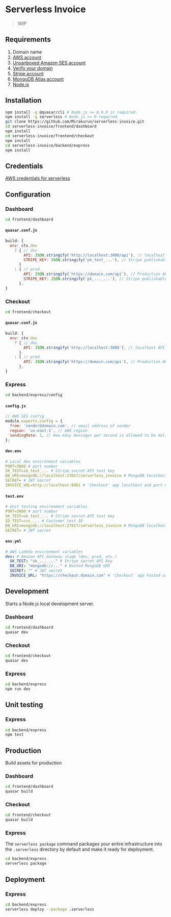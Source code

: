 # Serverless Invoice

> WIP

## Requirements

1. Domain name
2. [AWS account](https://aws.amazon.com/)
3. [Unsanboxed Amazon SES account](https://docs.aws.amazon.com/ses/latest/DeveloperGuide/request-production-access.html)
4. [Verify your domain](https://docs.aws.amazon.com/ses/latest/DeveloperGuide/verify-domains.html)
5. [Stripe account](https://stripe.com/)
6. [MongoDB Atlas account](https://www.mongodb.com/cloud/atlas)
7. [Node.js](https://nodejs.org/en/)

## Installation

```sh
npm install -g @quasar/cli # Node.js >= 8.9.0 is required.
npm install -g serverless # Node.js >= 6 required.
git clone https://github.com/Mirakurun/serverless-invoice.git
cd serverless-invoice/frontend/dashboard
npm install
cd serverless-invoice/frontend/checkout
npm install
cd serverless-invoice/backend/express
npm install
```

## Credentials

[AWS credentials for serverless](https://serverless.com/framework/docs/providers/aws/guide/credentials/)

## Configuration

### Dashboard

```sh
cd frontend/dashboard
```

#### `quasar.conf.js`

```js
build: {
  env: ctx.dev
    ? { // dev
        API: JSON.stringify('http://localhost:3000/api'), // localhost API route
        STRIPE_KEY: JSON.stringify('pk_test_...'), // Stripe publishable test key
      }
    : { // prod
        API: JSON.stringify('https://domain.com/api'), // Production API route
        STRIPE_KEY: JSON.stringify('pk_..._...'), // Stripe publishable key
      },
}
```

### Checkout

```sh
cd frontend/checkout
```

#### `quasar.conf.js`

```js
build: {
  env: ctx.dev
    ? { // dev
        API: JSON.stringify('http://localhost:3000'), // localhost API route
      }
    : { // prod
        API: JSON.stringify('https://domain.com/api'), // Production API route
      },
}
```

### Express

```sh
cd backend/express/config
```

#### `config.js`

```js
// AWS SES config
module.exports.config = {
  from: 'sender@domain.com', // email address of sender
  region: 'us-east-1', // AWS region
  sendingRate: 1, // How many messages per second is allowed to be delivered to SES (check your AWS account for rate limit)
};
```

#### `dev.env`

```yml
# Local dev environment variables
PORT=3000 # port number
SK_TEST=sk_test_... # Stripe secret API test key
DB_URI=mongodb://localhost:27017/serverless_invoice # MongoDB localhost URI
SECRET= # JWT secret
INVOICE_URL=http://localhost:8081 # 'Checkout' app localhost and port number
```

#### `test.env`

```yml
# Unit testing environment variables
PORT=3000 # port number
SK_TEST=sk_test_... # Stripe secret API test key
ID_TEST=cus_... # Customer test ID
DB_URI=mongodb://localhost:27017/serverless_invoice # MongoDB localhost URI
SECRET= # JWT secret
```

#### `env.yml`

```yml
# AWS Lambda environment variables
dev: # Amazon API Gateway stage (dev, prod, etc.)
  SK_TEST: "sk_..._..." # Stripe secret API key
  DB_URI: "mongodb://..." # Hosted MongoDB URI
  SECRET: "" # JWT secret
  INVOICE_URL: "https://checkout.domain.com" # 'Checkout' app hosted url
```

## Development

Starts a Node.js local development server.

### Dashboard

```sh
cd frontend/dashboard
quasar dev
```

### Checkout

```sh
cd frontend/checkout
quasar dev
```

### Express

```sh
cd backend/express
npm run dev
```

## Unit testing

### Express

```sh
cd backend/express
npm test
```

## Production

Build assets for production

### Dashboard

```sh
cd frontend/dashboard
quasar build
```

### Checkout

```sh
cd frontend/checkout
quasar build
```

### Express

The `serverless package` command packages your entire infrastructure into the `.serverless` directory by default and make it ready for deployment. 

```sh
cd backend/express
serverless package
```

## Deployment

### Express

```sh
cd backend/express
serverless deploy --package .serverless
```
